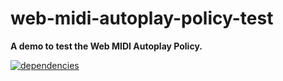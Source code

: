 # web-midi-autoplay-policy-test

**A demo to test the Web MIDI Autoplay Policy.**

[![dependencies](https://img.shields.io/david/chrisguttandin/web-midi-autoplay-policy-test.svg?style=flat-square)](https://www.npmjs.com/package/web-midi-autoplay-policy-test)
